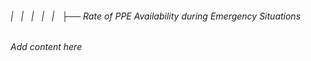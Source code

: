 ###### |   |   |   |   |   ├── Rate of PPE Availability during Emergency Situations

*Add content here*